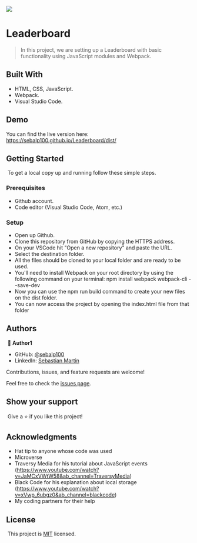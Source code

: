 ![](https://img.shields.io/badge/Microverse-blueviolet)
​

# Leaderboard

> In this project, we are setting up a Leaderboard with basic functionality using JavaScript modules and Webpack.
> ​

## Built With

- HTML, CSS, JavaScript.
- Webpack.
- Visual Studio Code.
  ​
## Demo

You can find the live version here: https://sebalp100.github.io/Leaderboard/dist/


## Getting Started

​
To get a local copy up and running follow these simple steps.
​

### Prerequisites

- Github account.
- Code editor (Visual Studio Code, Atom, etc.)
  ​

### Setup

- Open up Github.
- Clone this repository from GitHub by copying the HTTPS address.
- On your VSCode hit "Open a new repository" and paste the URL.
- Select the destination folder.
- All the files should be cloned to your local folder and are ready to be used.
- You'll need to install Webpack on your root directory by using the following command on your terminal: npm install webpack webpack-cli --save-dev
- Now you can use the npm run build command to create your new files on the dist folder.
- You can now access the project by opening the index.html file from that folder
  ​

## Authors

​
👤 **Author1**
​

- GitHub: [@sebalp100](https://github.com/sebalp100)
- LinkedIn: [Sebastian Martin](https://www.linkedin.com/in/sebastian-martin-956b2724a/)

Contributions, issues, and feature requests are welcome!

Feel free to check the [issues page](../../issues/).

## Show your support

​
Give a ⭐️ if you like this project!
​

## Acknowledgments

- Hat tip to anyone whose code was used
- Microverse
- Traversy Media for his tutorial about JavaScript events (https://www.youtube.com/watch?v=JaMCxVWtW58&ab_channel=TraversyMedia)
- Black Code for his explanation about local storage (https://www.youtube.com/watch?v=xVwp_6ubgz0&ab_channel=blackcode)
- My coding partners for their help

## License

​
This project is [MIT](./LICENSE) licensed.
